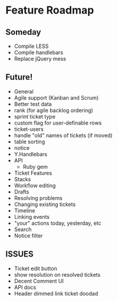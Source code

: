 # Feature Roadmap

## Someday
 * Compile LESS
 * Compile handlebars
 * Replace jQuery mess

## Future!
 * General
  * Agile support (Kanban and Scrum)
  * Better test data
  * rank (for agile backlog ordering)
  * sprint ticket type
  * custom flag for user-definable rows
  * ticket-users
  * handle "old" names of tickets (if moved)
  * table sorting
  * notice
  * Y.Handlebars
  * API
    * Ruby gem
 * Ticket Features
  * Stacks
 * Workflow editing
  * Drafts
  * Resolving problems
  * Changing existing tickets
 * Timeline
  * Linking events
  * "your" actions today, yesterday, etc
 * Search
  * Notice filter

## ISSUES
 * Ticket edit button
 * show resolution on resolved tickets
 * Decent Comment UI
 * API docs
 * Header dimmed link ticket doodad

